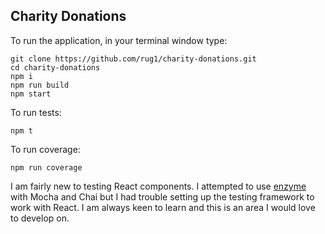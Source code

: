## Charity Donations

To run the application, in your terminal window type:
```
git clone https://github.com/rug1/charity-donations.git
cd charity-donations
npm i
npm run build
npm start
```
To run tests:
```
npm t
```
To run coverage:
```
npm run coverage
```
I am fairly new to testing React components. I attempted to use [enzyme](https://github.com/airbnb/enzyme) with Mocha and Chai but I had trouble setting up the testing framework to work with React. I am always keen to learn and this is an area I would love to develop on.
